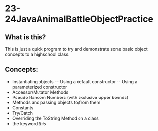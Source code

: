 # 23-24JavaAnimalBattleObjectPractice
## What is this?
This is just a quick program to try and demonstrate some basic object concepts to a highschool class. 

## Concepts:
- Instantiating objects
-- Using a default constructor
-- Using a parameterized constructor
- Accessor/Mutator Methods
- Pseudo Random Numbers (with exclusive upper bounds)
- Methods and passing objects to/from them
- Constants
- Try/Catch
- Overriding the ToString Method on a class
- the keyword *this*
